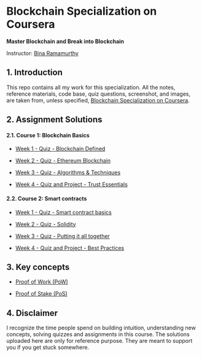 # Blockchain Specialization on Coursera 

**Master Blockchain and Break into Blockchain**

Instructor: [Bina Ramamurthy](https://www.coursera.org/instructor/~5767003)

## 1. Introduction

This repo contains all my work for this specialization. All the notes, reference materials, code base, quiz questions, screenshot, and images, are taken from, unless specified, [Blockchain Specialization on Coursera](https://www.coursera.org/specializations/blockchain#about).

## 2. Assignment Solutions

#### 2.1. Course 1: Blockchain Basics 
- [Week 1 - Quiz - Blockchain Defined](https://github.com/linhnt31/Blockchain_Specialization_Coursera/tree/master/Coursera_1_Blockchain_basics/Week_1/Assignments)

- [Week 2 - Quiz - Ethereum Blockchain](https://github.com/linhnt31/Blockchain_Specialization_Coursera/tree/master/Coursera_1_Blockchain_basics/Week_2/Assignments)

- [Week 3 - Quiz - Algorithms & Techniques](https://github.com/linhnt31/Blockchain_Specialization_Coursera/tree/master/Coursera_1_Blockchain_basics/Week_3/Assignments)

- [Week 4 - Quiz and Project - Trust Essentials](https://github.com/linhnt31/Blockchain_Specialization_Coursera/tree/master/Coursera_1_Blockchain_basics/Week_4/Assignments)

#### 2.2. Course 2: Smart contracts

- [Week 1 - Quiz - Smart contract basics](https://github.com/linhnt31/Blockchain_Specialization_Coursera/tree/master/Coursera_2_Smart_contracts/Week_1/Assignments)

- [Week 2 - Quiz - Solidity](https://github.com/linhnt31/Blockchain_Specialization_Coursera/tree/master/Coursera_2_Smart_contracts/Week_2/Assignments)

- [Week 3 - Quiz - Putting it all together](https://github.com/linhnt31/Blockchain_Specialization_Coursera/tree/master/Coursera_2_Smart_contracts/Week_3/Assignments)

- [Week 4 - Quiz and Project - Best Practices](https://github.com/linhnt31/Blockchain_Specialization_Coursera/tree/master/Coursera_2_Smart_contracts/Week_4/Assignments)

## 3. Key concepts 

- [Proof of Work (PoW)](https://github.com/linhnt31/Blockchain_Specialization_Coursera/tree/master/Consensus_Mechanisms#2-proof-of-work-determining-majority-power-2-3)

- [Proof of Stake (PoS)]()

## 4. Disclaimer

I recognize the time people spend on building intuition, understanding new concepts, solving quizzes and assignments in this course. The solutions uploaded here are only for reference purpose. They are meant to support you if you get stuck somewhere. 
